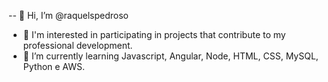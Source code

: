 -- 👋 Hi, I’m @raquelspedroso
- 👀 I'm interested in participating in projects that contribute to my professional development.
- 🌱 I’m currently learning Javascript, Angular, Node, HTML, CSS, MySQL, Python e AWS.


<!---
raquelspedroso/raquelspedroso is a ✨ special ✨ repository because its `README.md` (this file) appears on your GitHub profile.
You can click the Preview link to take a look at your changes.
--->
